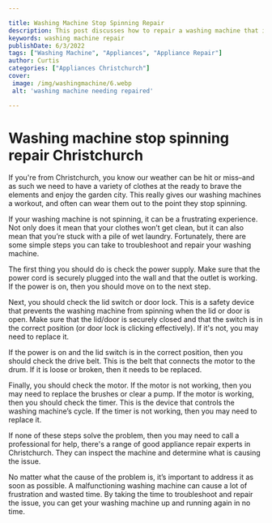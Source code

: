 ```yaml
---

title: Washing Machine Stop Spinning Repair
description: This post discusses how to repair a washing machine that is not spinning, in order to continue using it and keep your clothes clean. If your washing machine is not spinning, read on to learn how to repair it!
keywords: washing machine repair
publishDate: 6/3/2022
tags: ["Washing Machine", "Appliances", "Appliance Repair"]
author: Curtis
categories: ["Appliances Christchurch"]
cover: 
 image: /img/washingmachine/6.webp
 alt: 'washing machine needing repaired'

---
```


# Washing machine stop spinning repair Christchurch

If you're from Christchurch, you know our weather can be hit or miss–and as such we need to have a variety of clothes at the ready to brave the elements and enjoy the garden city. This really gives our washing machines a workout, and often can wear them out to the point they stop spinning.

If your washing machine is not spinning, it can be a frustrating experience. Not only does it mean that your clothes won’t get clean, but it can also mean that you’re stuck with a pile of wet laundry. Fortunately, there are some simple steps you can take to troubleshoot and repair your washing machine.

The first thing you should do is check the power supply. Make sure that the power cord is securely plugged into the wall and that the outlet is working. If the power is on, then you should move on to the next step.

Next, you should check the lid switch or door lock. This is a safety device that prevents the washing machine from spinning when the lid or door is open. Make sure that the lid/door is securely closed and that the switch is in the correct position (or door lock is clicking effectively). If it's not, you may need to replace it.

If the power is on and the lid switch is in the correct position, then you should check the drive belt. This is the belt that connects the motor to the drum. If it is loose or broken, then it needs to be replaced.

Finally, you should check the motor. If the motor is not working, then you may need to replace the brushes or clear a pump. If the motor is working, then you should check the timer. This is the device that controls the washing machine’s cycle. If the timer is not working, then you may need to replace it.

If none of these steps solve the problem, then you may need to call a professional for help, there's a range of good appliance repair experts in Christchurch. They can inspect the machine and determine what is causing the issue.

No matter what the cause of the problem is, it’s important to address it as soon as possible. A malfunctioning washing machine can cause a lot of frustration and wasted time. By taking the time to troubleshoot and repair the issue, you can get your washing machine up and running again in no time.